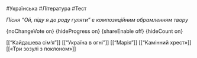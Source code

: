 #Українська #Література #Тест

*Пісня “Ой, піду я до роду гуляти” є композиційним обрамленням твору*

{noChangeVote on}
{hideProgress on}
{shareEnable off}
{hideCount on}

[[“Кайдашева сім’я”]]
[[“Україна в огні”]]
[[“Марія”]]
[[“Камінний хрест»]]
[[«Три зозулі з поклоном»]]
